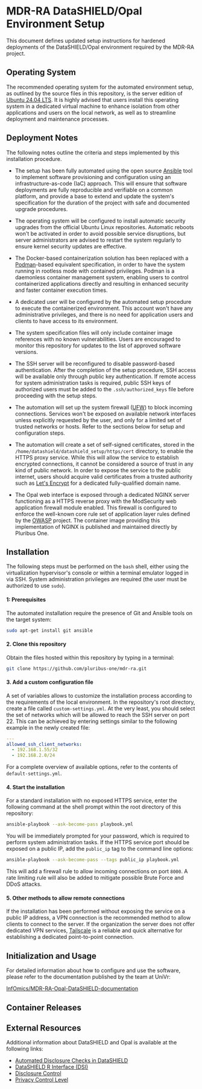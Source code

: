 # MDR-RA DataSHIELD/Opal Environment Setup

This document defines updated setup instructions for hardened deployments of
the DataSHIELD/Opal environment required by the MDR-RA project.


## Operating System

The recommended operating system for the automated environment setup, as
outlined by the source files in this repository, is the server edition of
[Ubuntu 24.04 LTS](https://ubuntu.com/download/server). It is highly advised
that users install this operating system in a dedicated virtual machine to
enhance isolation from other applications and users on the local network, as
well as to streamline deployment and maintenance processes.


## Deployment Notes

The following notes outline the criteria and steps implemented by this
installation procedure.

* The setup has been fully automated using the open source
  [Ansible](https://docs.ansible.com/) tool to implement software provisioning
  and configuration using an infrastructure-as-code (IaC) approach. This will
  ensure that software deployments are fully reproducible and verifiable on
  a common platform, and provide a base to extend and update the system's
  specification for the duration of the project with safe and documented
  upgrade procedures.

* The operating system will be configured to install automatic security
  upgrades from the official Ubuntu Linux repositories. Automatic reboots won't
  be activated in order to avoid possible service disruptions, but server
  administrators are advised to restart the system regularly to ensure kernel
  security updates are effective.

* The Docker-based containerization solution has been replaced with a
  [Podman](https://podman.io/)-based equivalent specification, in order to
  have the system running in rootless mode with contained privileges. Podman
  is a daemonless container management system, enabling users to control
  containerized applications directly and resulting in enhanced security and
  faster container execution times.

* A dedicated user will be configured by the automated setup procedure to
  execute the containerized environment. This account won't have any
  administrative privileges, and there is no need for application users and
  clients to have access to its environment.

* The system specification files will only include container image references
  with no known vulnerabilities. Users are encouraged to monitor this
  repository for updates to the list of approved software versions.

* The SSH server will be reconfigured to disable password-based authentication.
  After the completion of the setup procedure, SSH access will be available
  only through public key authentication. If remote access for system
  administration tasks is required, public SSH keys of authorized users must be
  added to the `.ssh/authorized_keys` file before proceeding with the setup
  steps.

* The automation will set up the system firewall
  ([UFW](https://help.ubuntu.com/community/UFW)) to block incoming connections.
  Services won't be exposed on available network interfaces unless explicitly
  requested by the user, and only for a limited set of trusted networks or
  hosts. Refer to the sections below for setup and configuration steps.

* The automation will create a set of self-signed certificates, stored in the
  `/home/datashield/datashield_setup/https/cert` directory, to enable the HTTPS
  proxy service. While this will allow the service to establish encrypted
  connections, it cannot be considered a source of trust in any kind of public
  network. In order to expose the service to the public internet, users should
  acquire valid certificates from a trusted authority such as
  [Let's Encrypt](https://letsencrypt.org/) for a dedicated fully-qualified
  domain name.

* The Opal web interface is exposed through a dedicated NGINX server
  functioning as a HTTPS reverse proxy with the ModSecurity web application
  firewall module enabled. This firewall is configured to enforce the
  well-known core rule set of application layer rules defined by the
  [OWASP](https://owasp.org/www-project-modsecurity-core-rule-set/) project.
  The container image providing this implementation of NGINX is published and
  maintained directly by Pluribus One.


## Installation

The following steps must be performed on the `bash` shell, either using the
virtualization hypervisor's console or within a terminal emulator logged in via
SSH. System administration privileges are required (the user must be authorized
to use `sudo`).

#### 1: Prerequisites

The automated installation require the presence of Git and Ansible tools on the
target system:

```bash
sudo apt-get install git ansible
```

#### 2. Clone this repository

Obtain the files hosted within this repository by typing in a terminal:

```bash
git clone https://github.com/pluribus-one/mdr-ra.git
```

#### 3. Add a custom configuration file

A set of variables allows to customize the installation process according to
the requirements of the local environment. In the repository's root directory,
create a file called `custom-settings.yml`. At the very least, you should
select the set of networks which will be allowed to reach the SSH server on
port 22. This can be achieved by entering settings similar to the following
example in the newly created file:

```yaml
---
allowed_ssh_client_networks:
  - 192.168.1.55/32
  - 192.168.2.0/24
```

For a complete overview of available options, refer to the contents of
`default-settings.yml`.

#### 4. Start the installation

For a standard installation with no exposed HTTPS service, enter the following
command at the shell prompt within the root directory of this repository:

```bash
ansible-playbook --ask-become-pass playbook.yml
```

You will be immediately prompted for your password, which is required to
perform system administration tasks. If the HTTPS service port should be
exposed on a public IP, add the `public_ip` tag to the command line options:

```bash
ansible-playbook --ask-become-pass --tags public_ip playbook.yml
```

This will add a firewall rule to allow incoming connections on port `8000`. A
rate limiting rule will also be added to mitigate possible Brute Force and DDoS
attacks.

#### 5. Other methods to allow remote connections

If the installation has been performed without exposing the service on a public
IP address, a VPN connection is the recommended method to allow clients to
connect to the server. If the organization the server does not offer dedicated
VPN services, [Tailscale](https://tailscale.com/) is a reliable and quick
alternative for establishing a dedicated point-to-point connection.


## Initialization and Usage

For detailed information about how to configure and use the software, please
refer to the documentation published by the team at UniVr:

[InfOmics/MDR-RA-Opal-DataSHIELD-documentation](https://github.com/InfOmics/MDR-RA-Opal-DataSHIELD-documentation/)


## Container Releases


## External Resources

Additional information about DataSHIELD and Opal is available at the following
links:

* [Automated Disclosure Checks in DataSHIELD](https://wiki.datashield.org/en/statdev/disclosure-checks)
* [DataSHIELD R Interface (DSI)](https://isglobal-brge.github.io/resource_bookdown/datashield.html#datashield-r-interface-dsi)
* [Disclosure Control](https://wiki.datashield.org/en/opmanag/disclosure-control)
* [Privacy Control Level](https://wiki.datashield.org/en/opmanag/privacy-control-level)
